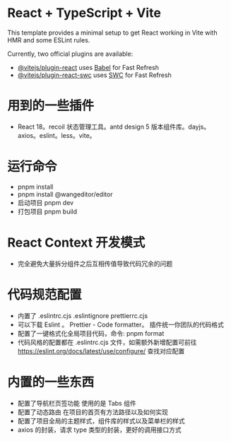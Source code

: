 # React + TypeScript + Vite

This template provides a minimal setup to get React working in Vite with HMR and some ESLint rules.

Currently, two official plugins are available:

- [@vitejs/plugin-react](https://github.com/vitejs/vite-plugin-react/blob/main/packages/plugin-react/README.md) uses [Babel](https://babeljs.io/) for Fast Refresh
- [@vitejs/plugin-react-swc](https://github.com/vitejs/vite-plugin-react-swc) uses [SWC](https://swc.rs/) for Fast Refresh

# 用到的一些插件
- React 18。recoil 状态管理工具。antd design 5 版本组件库。dayjs。axios。eslint。less。vite。

# 运行命令
- pnpm install
- pnpm install @wangeditor/editor
- 启动项目 pnpm dev
- 打包项目 pnpm build

# React Context 开发模式
- 完全避免大量拆分组件之后互相传值导致代码冗余的问题


# 代码规范配置
- 内置了 .eslintrc.cjs  .eslintignore   prettierrc.cjs
- 可以下载 Eslint 。 Prettier - Code formatter。 插件统一你团队的代码格式
- 配置了一键格式化全局项目代码，命令: pnpm format
- 代码风格的配置都在 .eslintrc.cjs 文件，如需额外新增配置可前往 https://eslint.org/docs/latest/use/configure/ 查找对应配置

# 内置的一些东西
- 配置了导航栏页签功能 使用的是 Tabs 组件
- 配置了动态路由 在项目的首页有方法路径以及如何实现
- 配置了项目全局的主题样式，组件库的样式以及菜单栏的样式
- axios 的封装，请求 type 类型的封装，更好的调用接口方式
